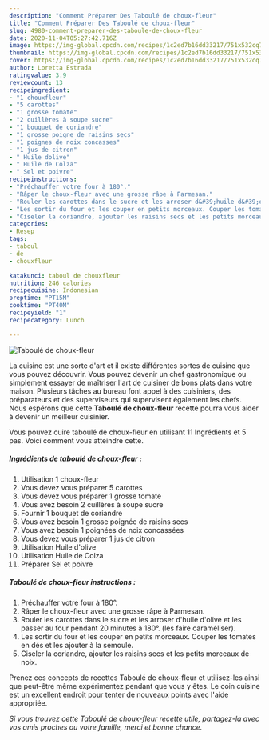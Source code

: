 ```yaml
---
description: "Comment Préparer Des Taboulé de choux-fleur"
title: "Comment Préparer Des Taboulé de choux-fleur"
slug: 4980-comment-preparer-des-taboule-de-choux-fleur
date: 2020-11-04T05:27:42.716Z
image: https://img-global.cpcdn.com/recipes/1c2ed7b16dd33217/751x532cq70/taboule-de-choux-fleur-photo-principale-de-la-recette.jpg
thumbnail: https://img-global.cpcdn.com/recipes/1c2ed7b16dd33217/751x532cq70/taboule-de-choux-fleur-photo-principale-de-la-recette.jpg
cover: https://img-global.cpcdn.com/recipes/1c2ed7b16dd33217/751x532cq70/taboule-de-choux-fleur-photo-principale-de-la-recette.jpg
author: Loretta Estrada
ratingvalue: 3.9
reviewcount: 13
recipeingredient:
- "1 chouxfleur"
- "5 carottes"
- "1 grosse tomate"
- "2 cuillères à soupe sucre"
- "1 bouquet de coriandre"
- "1 grosse poigne de raisins secs"
- "1 poignes de noix concasses"
- "1 jus de citron"
- " Huile dolive"
- " Huile de Colza"
- " Sel et poivre"
recipeinstructions:
- "Préchauffer votre four à 180°."
- "Râper le choux-fleur avec une grosse râpe à Parmesan."
- "Rouler les carottes dans le sucre et les arroser d&#39;huile d&#39;olive et les passer au four pendant 20 minutes à 180°. (les faire caraméliser)."
- "Les sortir du four et les couper en petits morceaux. Couper les tomates en dés et les ajouter à la semoule."
- "Ciseler la coriandre, ajouter les raisins secs et les petits morceaux de noix."
categories:
- Resep
tags:
- taboul
- de
- chouxfleur

katakunci: taboul de chouxfleur 
nutrition: 246 calories
recipecuisine: Indonesian
preptime: "PT15M"
cooktime: "PT40M"
recipeyield: "1"
recipecategory: Lunch

---
```



![Taboulé de choux-fleur](https://img-global.cpcdn.com/recipes/1c2ed7b16dd33217/751x532cq70/taboule-de-choux-fleur-photo-principale-de-la-recette.jpg)

La cuisine est une sorte d'art et il existe différentes sortes de cuisine que vous pouvez découvrir. Vous pouvez devenir un chef gastronomique ou simplement essayer de maîtriser l'art de cuisiner de bons plats dans votre maison. Plusieurs tâches au bureau font appel à des cuisiniers, des préparateurs et des superviseurs qui supervisent également les chefs. Nous espérons que cette <strong> Taboulé de choux-fleur </strong> recette pourra vous aider à devenir un meilleur cuisinier.

<!--inarticleads1-->

Vous pouvez cuire taboulé de choux-fleur en utilisant 11 Ingrédients et 5 pas. Voici comment vous atteindre cette.

##### Ingrédients de taboulé de choux-fleur :

1. Utilisation 1 choux-fleur
1. Vous devez vous préparer 5 carottes
1. Vous devez vous préparer 1 grosse tomate
1. Vous avez besoin 2 cuillères à soupe sucre
1. Fournir 1 bouquet de coriandre
1. Vous avez besoin 1 grosse poignée de raisins secs
1. Vous avez besoin 1 poignées de noix concassées
1. Vous devez vous préparer 1 jus de citron
1. Utilisation  Huile d&#39;olive
1. Utilisation  Huile de Colza
1. Préparer  Sel et poivre




<!--inarticleads2-->

##### Taboulé de choux-fleur instructions :

1. Préchauffer votre four à 180°.
1. Râper le choux-fleur avec une grosse râpe à Parmesan.
1. Rouler les carottes dans le sucre et les arroser d&#39;huile d&#39;olive et les passer au four pendant 20 minutes à 180°. (les faire caraméliser).
1. Les sortir du four et les couper en petits morceaux. Couper les tomates en dés et les ajouter à la semoule.
1. Ciseler la coriandre, ajouter les raisins secs et les petits morceaux de noix.




<!--inarticleads1-->

<p>
Prenez ces concepts de recettes Taboulé de choux-fleur et utilisez-les ainsi que peut-être même expérimentez pendant que vous y êtes. Le coin cuisine est un excellent endroit pour tenter de nouveaux points avec l'aide appropriée.
</p>

<p>
<i>Si vous trouvez cette Taboulé de choux-fleur recette utile, partagez-la avec vos amis proches ou votre famille, merci et bonne chance.</i>
</p>
